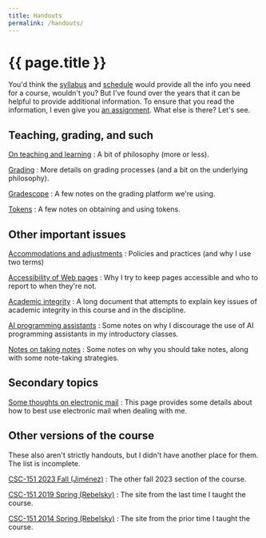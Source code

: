 ```yaml
---
title: Handouts
permalink: /handouts/
---
```

# {{ page.title }}

You'd think the [syllabus](../syllabus) and [schedule](../schedule)
would provide all the info you need for a course, wouldn't you?  But
I've found over the years that it can be helpful to provide additional
information.  To ensure that you read the information, I even give you
[an assignment](../assignments/survey).  What else is there?  Let's see.

## Teaching, grading, and such

[On teaching and learning](teaching)
  : A bit of philosophy (more or less).

[Grading](grading)
  : More details on grading processes (and a bit on the underlying philosophy).

[Gradescope](gradescope)
  : A few notes on the grading platform we're using.

[Tokens](tokens)
  : A few notes on obtaining and using tokens.

## Other important issues

[Accommodations and adjustments](accommodations)
  : Policies and practices (and why I use two terms)

[Accessibility of Web pages](accessibility)
  : Why I try to keep pages accessible and who to report to when they're not.

[Academic integrity](academic-integrity)
  : A long document that attempts to explain key issues of academic integrity in this course and in the discipline.

[AI programming assistants](ai)
  : Some notes on why I discourage the use of AI programming assistants in my introductory classes.

[Notes on taking notes](taking-notes)
  : Some notes on why you should take notes, along with some note-taking strategies.

## Secondary topics

[Some thoughts on electronic mail](email)
  : This page provides some details about how to best use electronic mail when dealing with me.

## Other versions of the course

These also aren't strictly handouts, but I didn't have another place for them.
The list is incomplete.

[CSC-151 2023 Fall (Jiménez)](https://jimenezp.cs.grinnell.edu/Courses/CSC207/2023Fa/syllabus/)
  : The other fall 2023 section of the course.

[CSC-151 2019 Spring (Rebelsky)](https://rebelsky.cs.grinnell.edu/~rebelsky/Courses/CSC207/2019S/01/home/)
  : The site from the last time I taught the course.

[CSC-151 2014 Spring (Rebelsky)](https://rebelsky.cs.grinnell.edu/Courses/CSC207/2014F/home/)
  : The site from the prior time I taught the course.

